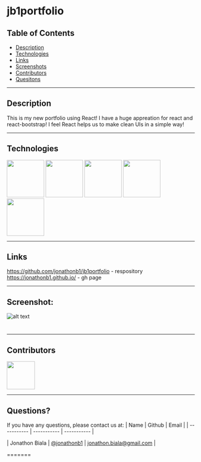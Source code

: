 # jb1portfolio

## Table of Contents

- [Description](#Description)
- [Technologies](#Technologies)
- [Links](#Links)
- [Screenshots](#Screenshots)
- [Contributors](#Contributors)
- [Quesitons](#Questions)

---

## Description

This is my new portfolio using React! I have a huge appreation for react and react-bootstrap! I feel React helps us to make clean UIs in a simple way!

---

## Technologies

<p float="left">
<img src="https://www.logolynx.com/images/logolynx/s_1a/1a6dec46e15b0c11c178b4c7d1efd937.png" width="100" height="100">
<img src="https://www.logolynx.com/images/logolynx/s_3b/3b9d42a73e06ccac04deb9073e5235ba.png" width="100" height="100">
<img src="https://upload.wikimedia.org/wikipedia/commons/thumb/9/99/Unofficial_JavaScript_logo_2.svg/512px-Unofficial_JavaScript_logo_2.svg.png?20141107110902>" width="100" height="100">
<img src="https://upload.wikimedia.org/wikipedia/commons/thumb/a/a7/React-icon.svg/2300px-React-icon.svg.png" width="100" height="100">
<img src="https://cdn.iconscout.com/icon/free/png-256/npm-3-1175132.png" width="100" height="100">

---

## Links

https://github.com/jonathonb1/jb1portfolio - respository
https://jonathonb1.github.io/ - gh page

---

## Screenshot:

![alt text](homepage.png)

#

---

## Contributors

[<img src="https://ca.slack-edge.com/T03EP850QMA-U03LRRGR9SA-26e6f5444e8e-512" width="75" height="75">](https://github.com/jonathonb1)

---

## Questions?

If you have any questions, please contact us at:
| Name | Github | Email |
| ----------- | ----------- | ----------- |

| Jonathon Biala | [@jonathonb1](https://github.com/jonathonb1) | jonathon.biala@gmail.com |

=======
